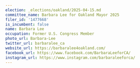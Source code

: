 ```yaml
---
election: _elections/oakland/2025-04-15.md
committee_name: Barbara Lee for Oakland Mayor 2025
filer_id: '1477668'
is_incumbent: false
name: Barbara Lee
occupation: Former U.S. Congress Member
photo_url: Barbara-Lee
twitter_url: barbaralee_ca
website_url: https://barbaralee4oakland.com/
facebook_url: https://www.facebook.com/BarbaraLeeforCA/
instagram_url: https://www.instagram.com/barbaraleeforca/
---
```

